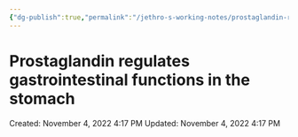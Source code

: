 ```yaml
---
{"dg-publish":true,"permalink":"/jethro-s-working-notes/prostaglandin-regulates-gastrointestinal-functions/","dgPassFrontmatter":true}
---
```



# Prostaglandin regulates gastrointestinal functions in the stomach

Created: November 4, 2022 4:17 PM
Updated: November 4, 2022 4:17 PM